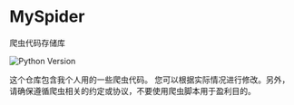 # MySpider
爬虫代码存储库

![Python Version](https://img.shields.io/badge/python-3.10-blue.svg)

这个仓库包含我个人用的一些爬虫代码。
您可以根据实际情况进行修改。另外，请确保遵循爬虫相关的约定或协议，不要使用爬虫脚本用于盈利目的。
